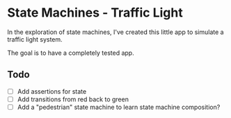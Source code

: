 # State Machines - Traffic Light

In the exploration of state machines, I've created this little app to simulate a traffic light system.

The goal is to have a completely tested app.

## Todo
- [ ] Add assertions for state
- [ ] Add transitions from red back to green
- [ ] Add a "pedestrian" state machine to learn state machine composition?